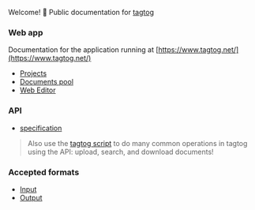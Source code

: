 Welcome! :open_hands: Public documentation for [tagtog](https://www.tagtog.net/)

### Web app
Documentation for the application running at [https://www.tagtog.net/](https://www.tagtog.net/)

* [Projects](projects.md)
* [Documents pool](documentpool.md)
* [Web Editor](webeditor.md)
### API
* [specification](https://github.com/tagtog/tagtog-doc/wiki/API-documents-v0.1)

> Also use the [tagtog script](https://github.com/tagtog/tagtog-doc/blob/master/tagtog) to do many common operations in tagtog using the API: upload, search, and download documents!

### Accepted formats
* [Input](inputformats.md)
* [Output](outputformats.md)



